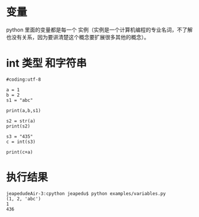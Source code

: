 # 变量
python 里面的变量都是每一个 实例（实例是一个计算机编程的专业名词，不了解也没有关系，因为要讲清楚这个概念要扩展很多其他的概念）。

# int 类型 和字符串

```
#coding:utf-8

a = 1
b = 2
s1 = "abc"

print(a,b,s1)

s2 = str(a)
print(s2)

s3 = "435"
c = int(s3)

print(c+a)
```

# 执行结果

```
jeapedudeAir-3:cpython jeapedu$ python examples/variables.py 
(1, 2, 'abc')
1
436
```
